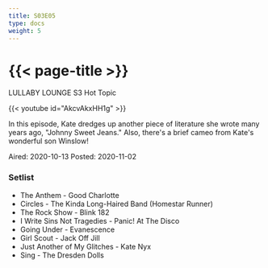 ```yaml
---
title: S03E05
type: docs
weight: 5
---
```


# {{< page-title >}}

LULLABY LOUNGE S3 Hot Topic

{{< youtube id="AkcvAkxHH1g" >}}

In this episode, Kate dredges up another piece of literature she wrote many years ago, "Johnny Sweet Jeans."  Also, there's a brief cameo from Kate's wonderful son Winslow!

Aired: 2020-10-13
Posted: 2020-11-02

### Setlist
* The Anthem - Good Charlotte
* Circles - The Kinda Long-Haired Band (Homestar Runner)
* The Rock Show - Blink 182
* I Write Sins Not Tragedies - Panic! At The Disco
* Going Under - Evanescence
* Girl Scout - Jack Off Jill
* Just Another of My Glitches - Kate Nyx
* Sing - The Dresden Dolls
